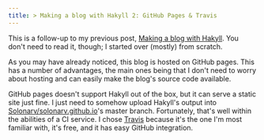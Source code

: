 ```yaml
---
title: > Making a blog with Hakyll 2: GitHub Pages & Travis
---
```


This is a follow-up to my previous post, [Making a blog with Hakyll](/posts/2018-05-22-making-blog-with-hakyll.html). You don't need to read it,
though; I started over (mostly) from scratch.

As you may have already noticed, this blog is hosted on GitHub pages. This has
a number of advantages, the main ones being that I don't need to worry about
hosting and can easily make the blog's source code available.

GitHub pages doesn't support Hakyll out of the box, but it can serve a static site just fine.
I just need to somehow upload Hakyll's output into [Solonarv/solonarv.github.io](https://github.com/Solonarv/solonarv.github.io/tree/master)'s master branch. Fortunately,
that's well within the abilities of a CI service. I chose [Travis](https://travis-ci.org)
because it's the one I'm most familiar with, it's free, and it has easy GitHub integration.